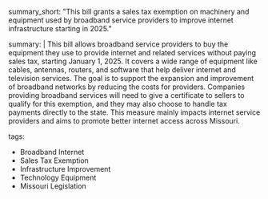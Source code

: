 summary_short: "This bill grants a sales tax exemption on machinery and equipment used by broadband service providers to improve internet infrastructure starting in 2025."

summary: |
  This bill allows broadband service providers to buy the equipment they use to provide internet and related services without paying sales tax, starting January 1, 2025. It covers a wide range of equipment like cables, antennas, routers, and software that help deliver internet and television services. The goal is to support the expansion and improvement of broadband networks by reducing the costs for providers. Companies providing broadband services will need to give a certificate to sellers to qualify for this exemption, and they may also choose to handle tax payments directly to the state. This measure mainly impacts internet service providers and aims to promote better internet access across Missouri.

tags:
  - Broadband Internet
  - Sales Tax Exemption
  - Infrastructure Improvement
  - Technology Equipment
  - Missouri Legislation
